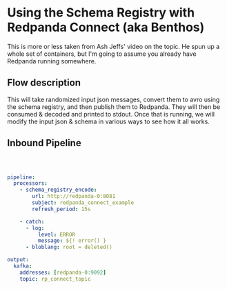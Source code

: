 # Using the Schema Registry with Redpanda Connect (aka Benthos)

This is more or less taken from Ash Jeffs' video on the topic.   He spun up a whole set of containers, but I'm going to assume you already have Redpanda running somewhere.

## Flow description

This will take randomized input json messages, convert them to avro using the schema registry, and then publish them to Redpanda.   They will then be consumed & decoded and printed to stdout.   Once that is running, we will modify the input json & schema in various ways to see how it all works.


## Inbound Pipeline

```yaml



pipeline:
  processors:
    - schema_registry_encode:
        url: http://redpanda-0:8081
        subject: redpanda_connect_example
        refresh_period: 15s

    - catch:
      - log:
          level: ERROR
          message: ${! error() }
      - bloblang: root = deleted()

output:
  kafka:
    addresses: [redpanda-0:9092]
    topic: rp_connect_topic

```
